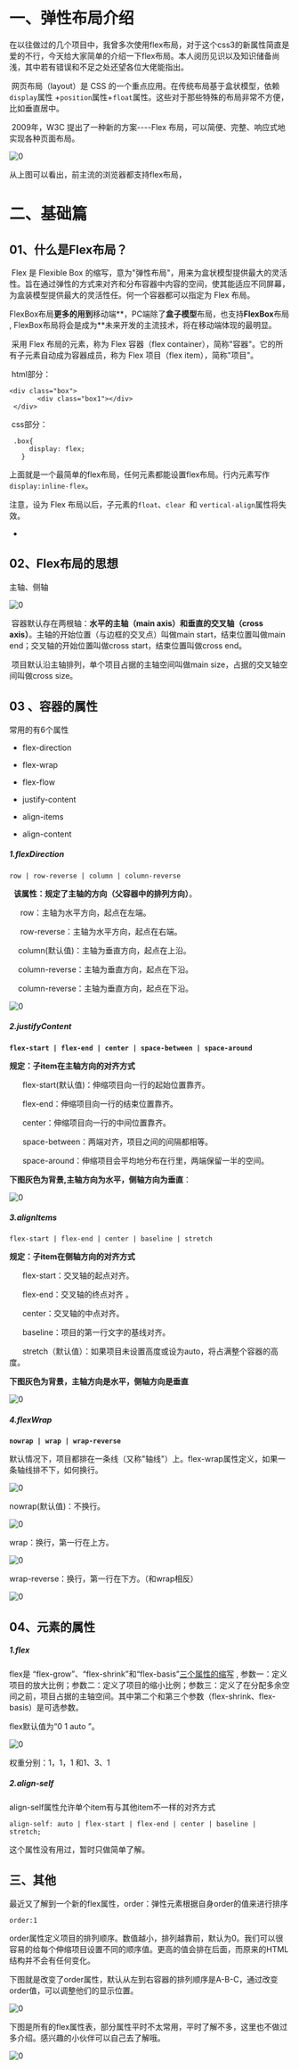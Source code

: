# 一、弹性布局介绍

​	在以往做过的几个项目中，我曾多次使用flex布局，对于这个css3的新属性简直是爱的不行，今天给大家简单的介绍一下flex布局。本人阅历见识以及知识储备尚浅，其中若有错误和不足之处还望各位大佬能指出。

​	网页布局（layout）是 CSS 的一个重点应用。在传统布局基于盒状模型，依赖 `display`属性 +`position`属性+`float`属性。这些对于那些特殊的布局非常不方便，比如垂直居中。

​	2009年，W3C 提出了一种新的方案----Flex 布局，可以简便、完整、响应式地实现各种页面布局。

![0](images\001.png)

从上图可以看出，前主流的浏览器都支持flex布局，



# 二、基础篇

## 01、什么是Flex布局？

​	Flex 是 Flexible Box 的缩写，意为"弹性布局"，用来为盒状模型提供最大的灵活性。旨在通过弹性的方式来对齐和分布容器中内容的空间，使其能适应不同屏幕，为盒装模型提供最大的灵活性任。何一个容器都可以指定为 Flex 布局。

​      FlexBox布局**更多的用到**移动端**，PC端除了**盒子模型**布局，也支持**FlexBox**布局 , FlexBox布局将会是成为**未来开发的主流技术，将在移动端体现的最明显。

​	采用 Flex 布局的元素，称为 Flex 容器（flex container），简称"容器"。它的所有子元素自动成为容器成员，称为 Flex 项目（flex item），简称"项目"。

​	html部分：

~~~
<div class="box">
       <div class="box1"></div>
 </div>
~~~

​	css部分：

~~~
 .box{
     display: flex;
   }
~~~

上面就是一个最简单的flex布局，任何元素都能设置flex布局。行内元素写作`display:inline-flex`。

注意，设为 Flex 布局以后，子元素的`float`、`clear `和 `vertical-align`属性将失效。



- ​

## 02、Flex布局的思想

主轴、侧轴

![0](.\images\002.png)



​      容器默认存在两根轴：**水平的主轴（main axis）**和**垂直的交叉轴（cross axis）**。主轴的开始位置（与边框的交叉点）叫做main start，结束位置叫做main end；交叉轴的开始位置叫做cross start，结束位置叫做cross end。

​    项目默认沿主轴排列，单个项目占据的主轴空间叫做main size，占据的交叉轴空间叫做cross size。

## 03 、容器的属性

常用的有6个属性

- flex-direction

- flex-wrap

- flex-flow

- justify-content

- align-items

- align-content


##### 1.flexDirection

`row | row-reverse | column | column-reverse`

  **该属性：规定了主轴的方向（父容器中的排列方向）**。

     row：主轴为水平方向，起点在左端。

     row-reverse：主轴为水平方向，起点在右端。

    column(默认值)：主轴为垂直方向，起点在上沿。

    column-reverse：主轴为垂直方向，起点在下沿。

    column-reverse：主轴为垂直方向，起点在下沿。

![0](.\images\003.png)

##### 2.justifyContent

**`flex-start | flex-end | center | space-between | space-around`**

**规定：子item在主轴方向的对齐方式**

      flex-start(默认值)：伸缩项目向一行的起始位置靠齐。

      flex-end：伸缩项目向一行的结束位置靠齐。

      center：伸缩项目向一行的中间位置靠齐。

      space-between：两端对齐，项目之间的间隔都相等。

      space-around：伸缩项目会平均地分布在行里，两端保留一半的空间。

  **下图灰色为背景,主轴方向为水平，侧轴方向为垂直**：

![0](.\images\004.png)



##### 3.alignItems

`flex-start | flex-end | center | baseline | stretch`

**规定：子item在侧轴方向的对齐方式**

      flex-start：交叉轴的起点对齐。

      flex-end：交叉轴的终点对齐 。

      center：交叉轴的中点对齐。

      baseline：项目的第一行文字的基线对齐。

      stretch（默认值）：如果项目未设置高度或设为auto，将占满整个容器的高度。

**下图灰色为背景，主轴方向是水平，侧轴方向是垂直**

![0](.\images\005.png)



##### 4.flexWrap

**`nowrap | wrap | wrap-reverse`**

默认情况下，项目都排在一条线（又称"轴线"）上。flex-wrap属性定义，如果一条轴线排不下，如何换行。

![0](.\images\006.png)

nowrap(默认值)：不换行。

![0](.\images\007.png)

wrap：换行，第一行在上方。

![0](.\images\008.png)

wrap-reverse：换行，第一行在下方。（和wrap相反）

![0](.\images\009.png)



## 04、元素的属性

##### 1.flex

flex是 “flex-grow”、“flex-shrink”和“flex-basis”[三个属性的缩写](http://www.runoob.com/w3cnote/flex-grammar.html) , 参数一：定义项目的放大比例；参数二：定义了项目的缩小比例；参数三：定义了在分配多余空间之前，项目占据的主轴空间。其中第二个和第三个参数（flex-shrink、flex-basis）是可选参数。

flex默认值为“0  1  auto ”。

![0](.\images\10.png)

权重分别：1，1，1 和1、3、1

##### 2.align-self

align-self属性允许单个item有与其他item不一样的对齐方式

```
align-self: auto | flex-start | flex-end | center | baseline | stretch;
```

这个属性没有用过，暂时只做简单了解。

## 三、其他



最近又了解到一个新的flex属性，order：弹性元素根据自身order的值来进行排序 

```
order:1
```

order属性定义项目的排列顺序。数值越小，排列越靠前，默认为0。我们可以很容易的给每个伸缩项目设置不同的顺序值。更高的值会排在后面，而原来的HTML结构并不会有任何变化。

下图就是改变了order属性，默认从左到右容器的排列顺序是A-B-C，通过改变order值，可以调整他们的显示位置。

![0](.\images\12.png)

下图是所有的flex属性表，部分属性平时不太常用，平时了解不多，这里也不做过多介绍。感兴趣的小伙伴可以自己去了解哦。

![0](.\images\13.png)